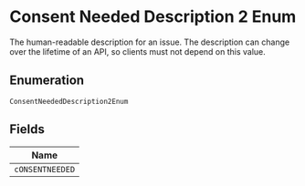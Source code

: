 
# Consent Needed Description 2 Enum

The human-readable description for an issue. The description can change over the lifetime of an API, so clients must not depend on this value.

## Enumeration

`ConsentNeededDescription2Enum`

## Fields

| Name |
|  --- |
| `cONSENTNEEDED` |


